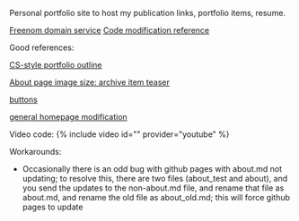 Personal portfolio site to host my publication links, portfolio items, resume. 

[Freenom domain service](https://my.freenom.com/clientarea.php?managedns=siddharthadatta.ml&domainid=1071305030)
[Code modification reference](http://archive.is/3TPas)


Good references:

[CS-style portfolio outline](https://github.com/mikacuy/mikacuy.github.io/blob/master/_pages/about.html)

[About page image size: archive item teaser](https://github.com/dattasiddhartha-3/dattasiddhartha-3.github.io/blob/master/_sass/_archive.scss)

[buttons](https://mmistakes.github.io/minimal-mistakes/docs/utility-classes/)

[general homepage modification](https://mmistakes.github.io/minimal-mistakes/docs/helpers/)

Video code: {% include video id="" provider="youtube" %}

Workarounds:

* Occasionally there is an odd bug with github pages with about.md not updating; to resolve this, there are two files (about_test and about), and you send the updates to the non-about.md file, and rename that file as about.md, and rename the old file as about_old.md; this will force github pages to update
